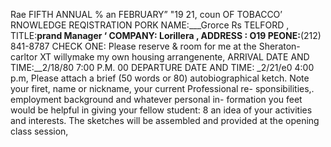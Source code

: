 Rae FIFTH ANNUAL % an FEBRUARY” "19 21,
coun OF TOBACCO’ RNOWLEDGE
REQISTRATION PORK
NAME:___Grorce Rs TELFORD
,
TITLE:__prand Manager ‘
COMPANY: Lorillera
,
ADDRESS : O19
PEONE:__(212) 841-8787
CHECK ONE: Please reserve & room for me at the Sheraton-carltor
XT willymake my own housing arrangenente,
ARRIVAL DATE AND TIME:__2/18/80 7:00 P.M.
00
DEPARTURE DATE AND TIME: _2/21/e0 4:00 p.m,
Please attach a brief (50 words or 80) autobiographical ketch.
Note your firet, name or nickname, your current Professional re-
sponsibilities,. employment background and whatever personal in-
formation you feet would be helpful in giving your fellow student:
8
an idea of your activities and interests.
The sketches will be
assembled and provided at the opening class session,